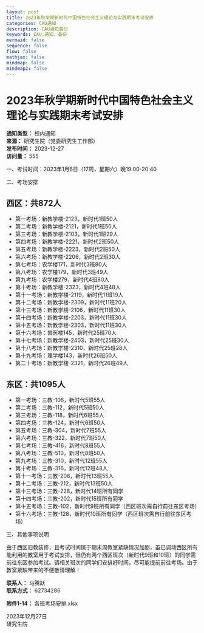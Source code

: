 ```yaml
---
layout: post
title: 2023年秋学期新时代中国特色社会主义理论与实践期末考试安排
categories: CAU通知
description: CAU通知备份
keywords: CAU,通知，备份
mermaid: false
sequence: false
flow: false
mathjax: false
mindmap: false
mindmap2: false
---
```


# 2023年秋学期新时代中国特色社会主义理论与实践期末考试安排

**通知类型：** 校内通知  
**来源：** 研究生院（党委研究生工作部）  
**发布时间：** 2023-12-27  
**访问量：** 555  

一、考试时间：2023年1月6日（17周，星期六）晚19:00-20:40

二、考场安排

## 西区：共872人

- 第一考场：新教学楼-2123，新时代1班50人
- 第二考场：新教学楼-2121，新时代1班50人
- 第三考场：新教学楼-2103，新时代1班29人
- 第四考场：新教学楼-2221，新时代2班50人
- 第五考场：新教学楼-2223，新时代2班50人
- 第六考场：新教学楼-2206，新时代2班30人
- 第七考场：农学楼171，新时代3班80人
- 第八考场：农学楼179，新时代3班49人
- 第九考场：农学楼279，新时代4班80人
- 第十考场：新教学楼-2323，新时代4班48人
- 第十一考场：新教学楼-2119，新时代11班19人
- 第十二考场：新教学楼-2309，新时代11班20人
- 第十三考场：新教学楼-2106，新时代11班30人
- 第十四考场：新教学楼-2203，新时代11班30人
- 第十五考场：新教学楼-2303，新时代11班30人
- 第十六考场：兽医楼145，新时代25班70人
- 第十七考场：新教学楼-2403，新时代25班30人
- 第十八考场：新教学楼-2310，新时代25班28人
- 第十九考场：理学楼143，新时代26班50人
- 第二十考场：新教学楼-2321，新时代26班49人

## 东区：共1095人

- 第一考场：三教-106，新时代5班55人
- 第二考场：三教-112，新时代5班50人
- 第三考场：三教-118，新时代6班55人
- 第四考场：三教-124，新时代6班50人
- 第五考场：三教-304，新时代7班55人
- 第六考场：三教-322，新时代7班50人
- 第七考场：三教-416，新时代8班55人
- 第八考场：三教-510，新时代8班50人
- 第九考场：三教-310，新时代12班55人
- 第十考场：三教-316，新时代12班48人
- 第十一考场：三教-206，新时代13班55人
- 第十二考场：三教-212，新时代13班50人
- 第十三考场：三教-228，新时代14班所有同学
- 第十四考场：三教-202，新时代15班所有同学
- 第十五考场：三教-102，新时代9班所有同学（西区班次需自行前往东区考场）
- 第十六考场：三教-128，新时代10班所有同学（西区班次需自行前往东区考场）

三、其他事项说明

由于西区旧教装修，且考试时间属于期末周教室紧缺情况加剧，虽已调动西区所有能利用的教室用于考试安排，但仍有两个西区班次（新时代9班和10班）的同学需前往东区参加考试。请相关班次的同学们安排好时间，尽可能提前前往考场。由于教室紧缺带来的不便敬请理解！

**联系人：** 马腾跃  
**联系方式：** 62734286

**附件1-14：** 各班考场安排.xlsx

2023年12月27日  
研究生院
